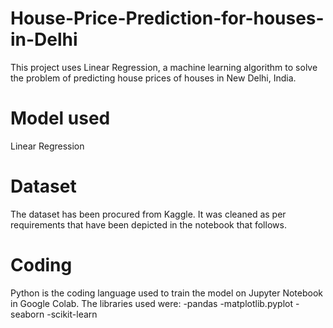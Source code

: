 # House-Price-Prediction-for-houses-in-Delhi

This project uses Linear Regression, a machine learning algorithm to solve the problem of predicting house prices of houses in New Delhi, India.

# Model used

Linear Regression

# Dataset 

The dataset has been procured from Kaggle. It was cleaned as per requirements that have been depicted in the notebook that follows.

# Coding

Python is the coding language used to train the model on Jupyter Notebook in Google Colab.
The libraries used were:
-pandas
-matplotlib.pyplot
-seaborn
-scikit-learn


